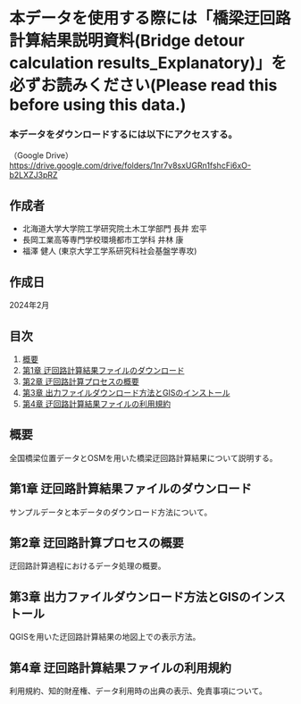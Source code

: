 # 本データを使用する際には「橋梁迂回路計算結果説明資料(Bridge detour calculation results_Explanatory)」を必ずお読みください(Please read this before using this data.)

### 本データをダウンロードするには以下にアクセスする。
（Google Drive）https://drive.google.com/drive/folders/1nr7v8sxUGRn1fshcFi6xO-b2LXZJ3pRZ 

## 作成者
- 北海道大学大学院工学研究院土木工学部門 長井 宏平
- 長岡工業高等専門学校環境都市工学科 井林 康
- 福澤 健人 (東京大学工学系研究科社会基盤学専攻)

## 作成日
2024年2月

## 目次
1. [概要](#概要)
2. [第1章 迂回路計算結果ファイルのダウンロード](#第1章-迂回路計算結果ファイルのダウンロード)
3. [第2章 迂回路計算プロセスの概要](#第2章-迂回路計算プロセスの概要)
4. [第3章 出力ファイルダウンロード方法とGISのインストール](#第3章-出力ファイルダウンロード方法とGISのインストール)
5. [第4章 迂回路計算結果ファイルの利用規約](#第4章-迂回路計算結果ファイルの利用規約)

## 概要
全国橋梁位置データとOSMを用いた橋梁迂回路計算結果について説明する。

## 第1章 迂回路計算結果ファイルのダウンロード
サンプルデータと本データのダウンロード方法について。

## 第2章 迂回路計算プロセスの概要
迂回路計算過程におけるデータ処理の概要。

## 第3章 出力ファイルダウンロード方法とGISのインストール
QGISを用いた迂回路計算結果の地図上での表示方法。

## 第4章 迂回路計算結果ファイルの利用規約
利用規約、知的財産権、データ利用時の出典の表示、免責事項について。
